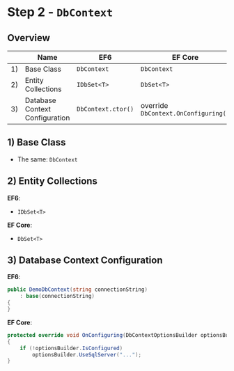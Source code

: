 # Step 2 - `DbContext`

## Overview

|      | Name                           | EF6                | EF Core                              |
| ---- | ------------------------------ | ------------------ | ------------------------------------ |
| 1)   | Base Class                     | `DbContext`        | `DbContext`                          |
| 2)   | Entity Collections             | `IDbSet<T>`        | `DbSet<T>`                           |
| 3)   | Database Context Configuration | `DbContext.ctor()` | override `DbContext.OnConfiguring()` |

## 1) Base Class

- The same: `DbContext`

## 2) Entity Collections

**EF6**:

- `IDbSet<T>`

**EF Core**:

- `DbSet<T>`

## 3) Database Context Configuration

**EF6**:

```csharp
public DemoDbContext(string connectionString)
    : base(connectionString)
{
}
```

**EF Core**:

```csharp
protected override void OnConfiguring(DbContextOptionsBuilder optionsBuilder)
{
    if (!optionsBuilder.IsConfigured)
        optionsBuilder.UseSqlServer("...");
}
```

## 